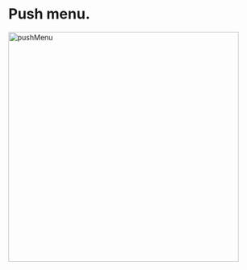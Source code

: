 # Push menu.
<img width="456" alt="pushMenu" src="https://github.com/01kyu/pushmenu_test/assets/81707152/c8671025-c670-4a22-80eb-166e6849f41d">
